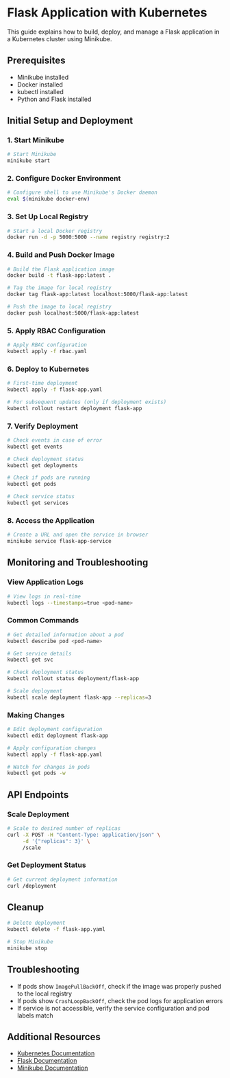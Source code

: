 # Flask Application with Kubernetes

This guide explains how to build, deploy, and manage a Flask application in a Kubernetes cluster using Minikube.

## Prerequisites
- Minikube installed
- Docker installed
- kubectl installed
- Python and Flask installed

## Initial Setup and Deployment

### 1. Start Minikube
```bash
# Start Minikube
minikube start
```

### 2. Configure Docker Environment
```bash
# Configure shell to use Minikube's Docker daemon
eval $(minikube docker-env)
```

### 3. Set Up Local Registry
```bash
# Start a local Docker registry
docker run -d -p 5000:5000 --name registry registry:2
```

### 4. Build and Push Docker Image
```bash
# Build the Flask application image
docker build -t flask-app:latest .

# Tag the image for local registry
docker tag flask-app:latest localhost:5000/flask-app:latest

# Push the image to local registry
docker push localhost:5000/flask-app:latest
```

### 5. Apply RBAC Configuration
```bash
# Apply RBAC configuration
kubectl apply -f rbac.yaml
```

### 6. Deploy to Kubernetes
```bash
# First-time deployment
kubectl apply -f flask-app.yaml

# For subsequent updates (only if deployment exists)
kubectl rollout restart deployment flask-app
```

### 7. Verify Deployment
```bash
# Check events in case of error
kubectl get events

# Check deployment status
kubectl get deployments

# Check if pods are running
kubectl get pods

# Check service status
kubectl get services
```

### 8. Access the Application
```bash
# Create a URL and open the service in browser
minikube service flask-app-service
```

## Monitoring and Troubleshooting

### View Application Logs
```bash
# View logs in real-time
kubectl logs --timestamps=true <pod-name>
```

### Common Commands
```bash
# Get detailed information about a pod
kubectl describe pod <pod-name>

# Get service details
kubectl get svc

# Check deployment status
kubectl rollout status deployment/flask-app

# Scale deployment
kubectl scale deployment flask-app --replicas=3
```

### Making Changes
```bash
# Edit deployment configuration
kubectl edit deployment flask-app

# Apply configuration changes
kubectl apply -f flask-app.yaml

# Watch for changes in pods
kubectl get pods -w
```

## API Endpoints

### Scale Deployment
```bash
# Scale to desired number of replicas
curl -X POST -H "Content-Type: application/json" \
     -d '{"replicas": 3}' \
     /scale
```

### Get Deployment Status
```bash
# Get current deployment information
curl /deployment
```

## Cleanup
```bash
# Delete deployment
kubectl delete -f flask-app.yaml

# Stop Minikube
minikube stop
```

## Troubleshooting
- If pods show `ImagePullBackOff`, check if the image was properly pushed to the local registry
- If pods show `CrashLoopBackOff`, check the pod logs for application errors
- If service is not accessible, verify the service configuration and pod labels match

## Additional Resources
- [Kubernetes Documentation](https://kubernetes.io/docs/)
- [Flask Documentation](https://flask.palletsprojects.com/)
- [Minikube Documentation](https://minikube.sigs.k8s.io/docs/)